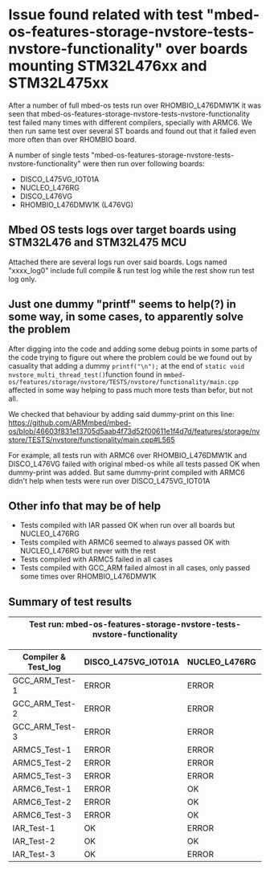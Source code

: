 # Issue found related with test "mbed-os-features-storage-nvstore-tests-nvstore-functionality" over boards mounting STM32L476xx and STM32L475xx
After a number of full mbed-os tests run over RHOMBIO_L476DMW1K it was seen that mbed-os-features-storage-nvstore-tests-nvstore-functionality test failed many times with different compilers, specially with ARMC6. We then run same test over several ST boards and found out that it failed even more often than over RHOMBIO board.

A number of single tests "mbed-os-features-storage-nvstore-tests-nvstore-functionality" were then run over following boards:
* DISCO_L475VG_IOT01A
* NUCLEO_L476RG
* DISCO_L476VG
* RHOMBIO_L476DMW1K (L476VG)

## Mbed OS tests logs over target boards using STM32L476 and STM32L475 MCU
Attached there are several logs run over said boards. Logs named "xxxx_log0" include full compile & run test log while the rest show run test log only.

## Just one dummy "printf" seems to help(?) in some way, in some cases, to apparently solve the problem
After digging into the code and adding some debug points in some parts of the code trying to figure out where the problem could be we found out by casuality that adding a dummy `printf("\n");` at the end of `static void nvstore_multi_thread_test()`function found in `mmbed-os/features/storage/nvstore/TESTS/nvstore/functionality/main.cpp` affected in some way helping to pass much more tests than befor, but not all. 

We checked that behaviour by adding said dummy-print on this line: https://github.com/ARMmbed/mbed-os/blob/46603f831e13705d5aab4f73d52f00611e1f4d7d/features/storage/nvstore/TESTS/nvstore/functionality/main.cpp#L565

For example, all tests run with ARMC6 over RHOMBIO_L476DMW1K and DISCO_L476VG failed with original mbed-os while all tests passed OK when dummy-print was added. But same dummy-print compiled with ARMC6 didn't help when tests were run over DISCO_L475VG_IOT01A 

## Other info that may be of help 
* Tests compiled with IAR passed OK when run over all boards but NUCLEO_L476RG
* Tests compiled with ARMC6 seemed to always passed OK with NUCLEO_L476RG but never with the rest 
* Tests compiled with ARMC5 failed in all cases
* Tests compiled with GCC_ARM failed almost in all cases, only passed some times over RHOMBIO_L476DMW1K

## Summary of test results
| Test run: 	mbed-os-features-storage-nvstore-tests-nvstore-functionality |
| ------------------------------------------------------------------------ |

| Compiler & Test_log | DISCO_L475VG_IOT01A | NUCLEO_L476RG | DISCO_L476VG | RHOMBIO_L476DMW1K |
| ------------------- | ------------------- | ------------- | ------------ | ----------------- |
| GCC_ARM_Test-1 | ERROR | ERROR | ERROR | ERROR |
| GCC_ARM_Test-2 | ERROR | ERROR | ERROR | OK |
| GCC_ARM_Test-3 | ERROR | ERROR | ERROR | OK |
| ARMC5_Test-1 | ERROR | ERROR | ERROR | ERROR |
| ARMC5_Test-2 | ERROR | ERROR | ERROR | ERROR |
| ARMC5_Test-3 | ERROR | ERROR | ERROR | ERROR |
| ARMC6_Test-1 | ERROR | OK | ERROR | ERROR |
| ARMC6_Test-2 | ERROR | OK | ERROR | ERROR |
| ARMC6_Test-3 | ERROR | OK | ERROR | ERROR |
| IAR_Test-1 | OK | ERROR | OK | OK |
| IAR_Test-2 | OK | OK | OK | OK |
| IAR_Test-3 | OK | ERROR | OK | OK |

